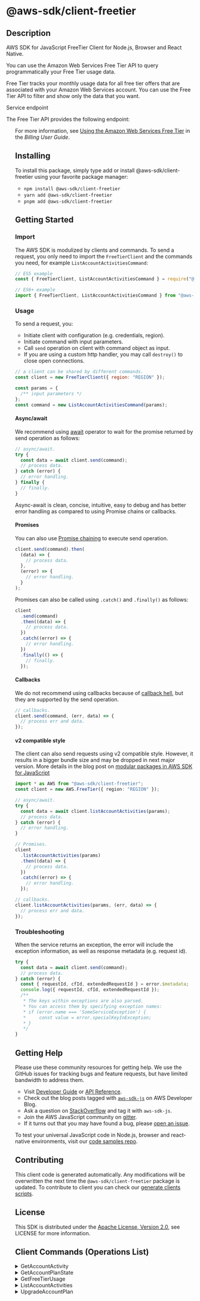 <!-- generated file, do not edit directly -->

# @aws-sdk/client-freetier

## Description

AWS SDK for JavaScript FreeTier Client for Node.js, Browser and React Native.

<p>You can use the Amazon Web Services Free Tier API to query programmatically your Free Tier usage data.</p> <p>Free Tier tracks your monthly usage data for all free tier offers that are associated with your Amazon Web Services account. You can use the Free Tier API to filter and show only the data that you want.</p> <p>Service endpoint</p> <p>The Free Tier API provides the following endpoint:</p> <ul/> <p>For more information, see <a href="https://docs.aws.amazon.com/awsaccountbilling/latest/aboutv2/billing-free-tier.html">Using the Amazon Web Services Free Tier</a> in the <i>Billing User Guide</i>.</p>

## Installing

To install this package, simply type add or install @aws-sdk/client-freetier
using your favorite package manager:

- `npm install @aws-sdk/client-freetier`
- `yarn add @aws-sdk/client-freetier`
- `pnpm add @aws-sdk/client-freetier`

## Getting Started

### Import

The AWS SDK is modulized by clients and commands.
To send a request, you only need to import the `FreeTierClient` and
the commands you need, for example `ListAccountActivitiesCommand`:

```js
// ES5 example
const { FreeTierClient, ListAccountActivitiesCommand } = require("@aws-sdk/client-freetier");
```

```ts
// ES6+ example
import { FreeTierClient, ListAccountActivitiesCommand } from "@aws-sdk/client-freetier";
```

### Usage

To send a request, you:

- Initiate client with configuration (e.g. credentials, region).
- Initiate command with input parameters.
- Call `send` operation on client with command object as input.
- If you are using a custom http handler, you may call `destroy()` to close open connections.

```js
// a client can be shared by different commands.
const client = new FreeTierClient({ region: "REGION" });

const params = {
  /** input parameters */
};
const command = new ListAccountActivitiesCommand(params);
```

#### Async/await

We recommend using [await](https://developer.mozilla.org/en-US/docs/Web/JavaScript/Reference/Operators/await)
operator to wait for the promise returned by send operation as follows:

```js
// async/await.
try {
  const data = await client.send(command);
  // process data.
} catch (error) {
  // error handling.
} finally {
  // finally.
}
```

Async-await is clean, concise, intuitive, easy to debug and has better error handling
as compared to using Promise chains or callbacks.

#### Promises

You can also use [Promise chaining](https://developer.mozilla.org/en-US/docs/Web/JavaScript/Guide/Using_promises#chaining)
to execute send operation.

```js
client.send(command).then(
  (data) => {
    // process data.
  },
  (error) => {
    // error handling.
  }
);
```

Promises can also be called using `.catch()` and `.finally()` as follows:

```js
client
  .send(command)
  .then((data) => {
    // process data.
  })
  .catch((error) => {
    // error handling.
  })
  .finally(() => {
    // finally.
  });
```

#### Callbacks

We do not recommend using callbacks because of [callback hell](http://callbackhell.com/),
but they are supported by the send operation.

```js
// callbacks.
client.send(command, (err, data) => {
  // process err and data.
});
```

#### v2 compatible style

The client can also send requests using v2 compatible style.
However, it results in a bigger bundle size and may be dropped in next major version. More details in the blog post
on [modular packages in AWS SDK for JavaScript](https://aws.amazon.com/blogs/developer/modular-packages-in-aws-sdk-for-javascript/)

```ts
import * as AWS from "@aws-sdk/client-freetier";
const client = new AWS.FreeTier({ region: "REGION" });

// async/await.
try {
  const data = await client.listAccountActivities(params);
  // process data.
} catch (error) {
  // error handling.
}

// Promises.
client
  .listAccountActivities(params)
  .then((data) => {
    // process data.
  })
  .catch((error) => {
    // error handling.
  });

// callbacks.
client.listAccountActivities(params, (err, data) => {
  // process err and data.
});
```

### Troubleshooting

When the service returns an exception, the error will include the exception information,
as well as response metadata (e.g. request id).

```js
try {
  const data = await client.send(command);
  // process data.
} catch (error) {
  const { requestId, cfId, extendedRequestId } = error.$metadata;
  console.log({ requestId, cfId, extendedRequestId });
  /**
   * The keys within exceptions are also parsed.
   * You can access them by specifying exception names:
   * if (error.name === 'SomeServiceException') {
   *     const value = error.specialKeyInException;
   * }
   */
}
```

## Getting Help

Please use these community resources for getting help.
We use the GitHub issues for tracking bugs and feature requests, but have limited bandwidth to address them.

- Visit [Developer Guide](https://docs.aws.amazon.com/sdk-for-javascript/v3/developer-guide/welcome.html)
  or [API Reference](https://docs.aws.amazon.com/AWSJavaScriptSDK/v3/latest/index.html).
- Check out the blog posts tagged with [`aws-sdk-js`](https://aws.amazon.com/blogs/developer/tag/aws-sdk-js/)
  on AWS Developer Blog.
- Ask a question on [StackOverflow](https://stackoverflow.com/questions/tagged/aws-sdk-js) and tag it with `aws-sdk-js`.
- Join the AWS JavaScript community on [gitter](https://gitter.im/aws/aws-sdk-js-v3).
- If it turns out that you may have found a bug, please [open an issue](https://github.com/aws/aws-sdk-js-v3/issues/new/choose).

To test your universal JavaScript code in Node.js, browser and react-native environments,
visit our [code samples repo](https://github.com/aws-samples/aws-sdk-js-tests).

## Contributing

This client code is generated automatically. Any modifications will be overwritten the next time the `@aws-sdk/client-freetier` package is updated.
To contribute to client you can check our [generate clients scripts](https://github.com/aws/aws-sdk-js-v3/tree/main/scripts/generate-clients).

## License

This SDK is distributed under the
[Apache License, Version 2.0](http://www.apache.org/licenses/LICENSE-2.0),
see LICENSE for more information.

## Client Commands (Operations List)

<details>
<summary>
GetAccountActivity
</summary>

[Command API Reference](https://docs.aws.amazon.com/AWSJavaScriptSDK/v3/latest/client/freetier/command/GetAccountActivityCommand/) / [Input](https://docs.aws.amazon.com/AWSJavaScriptSDK/v3/latest/Package/-aws-sdk-client-freetier/Interface/GetAccountActivityCommandInput/) / [Output](https://docs.aws.amazon.com/AWSJavaScriptSDK/v3/latest/Package/-aws-sdk-client-freetier/Interface/GetAccountActivityCommandOutput/)

</details>
<details>
<summary>
GetAccountPlanState
</summary>

[Command API Reference](https://docs.aws.amazon.com/AWSJavaScriptSDK/v3/latest/client/freetier/command/GetAccountPlanStateCommand/) / [Input](https://docs.aws.amazon.com/AWSJavaScriptSDK/v3/latest/Package/-aws-sdk-client-freetier/Interface/GetAccountPlanStateCommandInput/) / [Output](https://docs.aws.amazon.com/AWSJavaScriptSDK/v3/latest/Package/-aws-sdk-client-freetier/Interface/GetAccountPlanStateCommandOutput/)

</details>
<details>
<summary>
GetFreeTierUsage
</summary>

[Command API Reference](https://docs.aws.amazon.com/AWSJavaScriptSDK/v3/latest/client/freetier/command/GetFreeTierUsageCommand/) / [Input](https://docs.aws.amazon.com/AWSJavaScriptSDK/v3/latest/Package/-aws-sdk-client-freetier/Interface/GetFreeTierUsageCommandInput/) / [Output](https://docs.aws.amazon.com/AWSJavaScriptSDK/v3/latest/Package/-aws-sdk-client-freetier/Interface/GetFreeTierUsageCommandOutput/)

</details>
<details>
<summary>
ListAccountActivities
</summary>

[Command API Reference](https://docs.aws.amazon.com/AWSJavaScriptSDK/v3/latest/client/freetier/command/ListAccountActivitiesCommand/) / [Input](https://docs.aws.amazon.com/AWSJavaScriptSDK/v3/latest/Package/-aws-sdk-client-freetier/Interface/ListAccountActivitiesCommandInput/) / [Output](https://docs.aws.amazon.com/AWSJavaScriptSDK/v3/latest/Package/-aws-sdk-client-freetier/Interface/ListAccountActivitiesCommandOutput/)

</details>
<details>
<summary>
UpgradeAccountPlan
</summary>

[Command API Reference](https://docs.aws.amazon.com/AWSJavaScriptSDK/v3/latest/client/freetier/command/UpgradeAccountPlanCommand/) / [Input](https://docs.aws.amazon.com/AWSJavaScriptSDK/v3/latest/Package/-aws-sdk-client-freetier/Interface/UpgradeAccountPlanCommandInput/) / [Output](https://docs.aws.amazon.com/AWSJavaScriptSDK/v3/latest/Package/-aws-sdk-client-freetier/Interface/UpgradeAccountPlanCommandOutput/)

</details>
